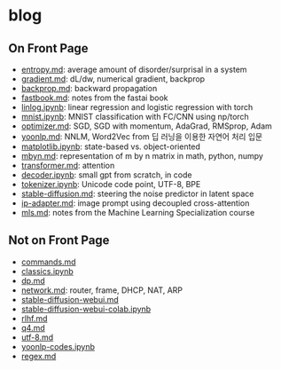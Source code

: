 # blog

## On Front Page

- [entropy.md](https://github.com/star-bits/blog/blob/main/entropy.md): average amount of disorder/surprisal in a system
- [gradient.md](https://github.com/star-bits/blog/blob/main/gradient.md): dL/dw, numerical gradient, backprop
- [backprop.md](https://github.com/star-bits/blog/blob/main/backprop.md): backward propagation
- [fastbook.md](https://github.com/star-bits/blog/blob/main/fastbook.md): notes from the fastai book
- [linlog.ipynb](https://github.com/star-bits/blog/blob/main/linlog.ipynb): linear regression and logistic regression with torch
- [mnist.ipynb](https://github.com/star-bits/blog/blob/main/mnist.ipynb): MNIST classification with FC/CNN using np/torch
- [optimizer.md](https://github.com/star-bits/blog/blob/main/optimizer.md): SGD, SGD with momentum, AdaGrad, RMSprop, Adam
- [yoonlp.md](https://github.com/star-bits/blog/blob/main/yoonlp.md): NNLM, Word2Vec from 딥 러닝을 이용한 자연어 처리 입문
- [matplotlib.ipynb](https://github.com/star-bits/blog/blob/main/matplotlib.ipynb): state-based vs. object-oriented
- [mbyn.md](https://github.com/star-bits/blog/blob/main/mbyn.md): representation of m by n matrix in math, python, numpy
- [transformer.md](https://github.com/star-bits/blog/blob/main/transformer.md): attention
- [decoder.ipynb](https://github.com/star-bits/blog/blob/main/decoder.ipynb): small gpt from scratch, in code
- [tokenizer.ipynb](https://github.com/star-bits/blog/blob/main/tokenizer.ipynb): Unicode code point, UTF-8, BPE
- [stable-diffusion.md](https://github.com/star-bits/blog/blob/main/stable-diffusion.md): steering the noise predictor in latent space
- [ip-adapter.md](https://github.com/star-bits/blog/blob/main/ip-adapter.md): image prompt using decoupled cross-attention
- [mls.md](https://github.com/star-bits/blog/blob/main/mls.md): notes from the Machine Learning Specialization course

## Not on Front Page

- [commands.md](https://github.com/star-bits/blog/blob/main/commands.md)
- [classics.ipynb](https://github.com/star-bits/blog/blob/main/classics.ipynb)
- [dp.md](https://github.com/star-bits/blog/blob/main/dp.md)
- [network.md](https://github.com/star-bits/blog/blob/main/network.md): router, frame, DHCP, NAT, ARP
- [stable-diffusion-webui.md](https://github.com/star-bits/blog/blob/main/stable-diffusion-webui.md)
- [stable-diffusion-webui-colab.ipynb](https://github.com/star-bits/blog/blob/main/stable-diffusion-webui-colab.ipynb)
- [rlhf.md](https://github.com/star-bits/blog/blob/main/rlhf.md)
- [q4.md](https://github.com/star-bits/blog/blob/main/q4.md)
- [utf-8.md](https://github.com/star-bits/blog/blob/main/utf-8.md)
- [yoonlp-codes.ipynb](https://github.com/star-bits/blog/blob/main/yoonlp-codes.ipynb)
- [regex.md](https://github.com/star-bits/blog/blob/main/regex.md)

